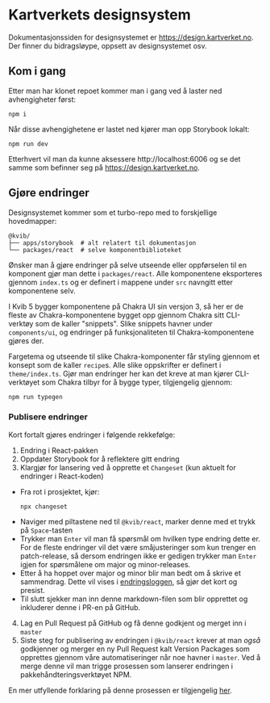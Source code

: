 # Kartverkets designsystem

Dokumentasjonssiden for designsystemet er https://design.kartverket.no. Der finner du bidragsløype, oppsett av designsystemet osv.

## Kom i gang

Etter man har klonet repoet kommer man i gang ved å laster ned avhengigheter først:

```
npm i
```

Når disse avhengighetene er lastet ned kjører man opp Storybook lokalt:

```
npm run dev
```

Etterhvert vil man da kunne aksessere http://localhost:6006 og se det samme som befinner seg på https://design.kartverket.no.

## Gjøre endringer

Designsystemet kommer som et turbo-repo med to forskjellige hovedmapper:

```
@kvib/
├── apps/storybook  # alt relatert til dokumentasjon
└── packages/react  # selve komponentbiblioteket
```

Ønsker man å gjøre endringer på selve utseende eller oppførselen til en komponent gjør man dette i `packages/react`. Alle komponentene eksporteres gjennom `index.ts` og er definert i mappene under `src` navngitt etter komponentene selv.

I Kvib 5 bygger komponentene på Chakra UI sin versjon 3, så her er de fleste av Chakra-komponentene bygget opp gjennom Chakra sitt CLI-verktøy som de kaller "snippets". Slike snippets havner under `components/ui`, og endringer på funksjonaliteten til Chakra-komponentene gjøres der.

Fargetema og utseende til slike Chakra-komponenter får styling gjennom et konsept som de kaller `recipe`s. Alle slike oppskrifter er definert i `theme/index.ts`. Gjør man endringer her kan det kreve at man kjører CLI-verktøyet som Chakra tilbyr for å bygge typer, tilgjengelig gjennom:

```
npm run typegen
```

### Publisere endringer

Kort fortalt gjøres endringer i følgende rekkefølge:

1. Endring i React-pakken
2. Oppdater Storybook for å reflektere gitt endring
3. Klargjør for lansering ved å opprette et `Changeset` (kun aktuelt for endringer i React-koden)

- Fra rot i prosjektet, kjør:
  ```
  npx changeset
  ```
- Naviger med piltastene ned til `@kvib/react`, marker denne med et trykk på `Space`-tasten
- Trykker man `Enter` vil man få spørsmål om hvilken type endring dette er. For de fleste endringer vil det være småjusteringer som kun trenger en patch-release, så dersom endringen ikke er gedigen trykker man `Enter` igjen for spørsmålene om major og minor-releases.
- Etter å ha hoppet over major og minor blir man bedt om å skrive et sammendrag. Dette vil vises i [endringsloggen](https://design.kartverket.no/?path=/docs/endringslogg--docs), så gjør det kort og presist.
- Til slutt sjekker man inn denne markdown-filen som blir opprettet og inkluderer denne i PR-en på GitHub.

4. Lag en Pull Request på GitHub og få denne godkjent og merget inn i `master`
5. Siste steg for publisering av endringen i `@kvib/react` krever at man _også_ godkjenner og merger en ny Pull Request kalt Version Packages som opprettes gjennom våre automatiseringer når noe havner i `master`. Ved å merge denne vil man trigge prosessen som lanserer endringen i pakkehåndteringsverktøyet NPM.

En mer utfyllende forklaring på denne prosessen er tilgjengelig [her](https://design.kartverket.no/?path=/docs/kom-i-gang-for-utviklere--docs).
